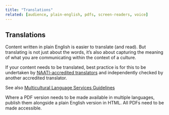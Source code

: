 ```yaml
---
title: "Translations"
related: [audience, plain-english, pdfs, screen-readers, voice]
---
```


## Translations

Content written in plain English is easier to translate (and read). But translating is not just about the words, it’s also about capturing the meaning of what you are communicating within the context of a culture.

If your content needs to be translated, best practice is for this to be undertaken by [NAATI-accredited translators](https://www.naati.com.au/) and independently checked by another accredited translator.

See also [Multicultural Language Services Guidelines](https://www.dss.gov.au/settlement-and-multicultural-affairs/programs-policy/multicultural-access-and-equity/multicultural-access-and-equity-resources)

Where a PDF version needs to be made available in multiple languages, publish them alongside a plain English version in HTML. All PDFs need to be made accessible.
